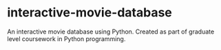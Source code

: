 # interactive-movie-database
An interactive movie database using Python. Created as part of graduate level coursework in Python programming.
